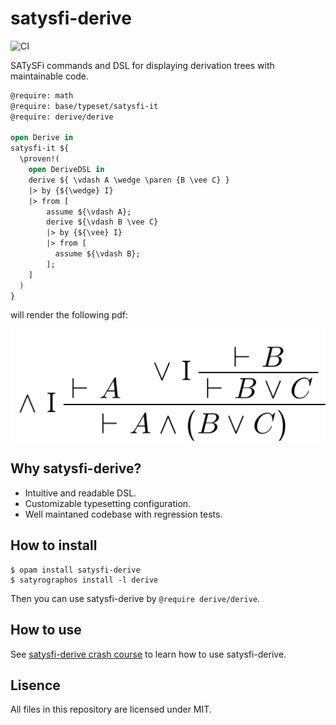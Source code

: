 # satysfi-derive
![CI](https://github.com/yabaitechtokyo/satysfi-derive/workflows/CI/badge.svg)

SATySFi commands and DSL for displaying derivation trees with maintainable code.

```ml
@require: math
@require: base/typeset/satysfi-it
@require: derive/derive

open Derive in
satysfi-it ${
  \proven!(
    open DeriveDSL in
    derive ${ \vdash A \wedge \paren {B \vee C} }
    |> by {${\wedge} I}
    |> from [
        assume ${\vdash A};
        derive ${\vdash B \vee C}
        |> by {${\vee} I}
        |> from [
          assume ${\vdash B};
        ];
    ]
  )
}
```
will render the following pdf:

![An example derivation tree displayed by satysfi-derive](doc/images/tldr.png)

## Why satysfi-derive?
* Intuitive and readable DSL.
* Customizable typesetting configuration.
* Well maintaned codebase with regression tests.

## How to install
```
$ opam install satysfi-derive
$ satyrographos install -l derive
```

Then you can use satysfi-derive by `@require derive/derive`.

## How to use
See [satysfi-derive crash course](doc/crash-course.md) to learn how to use satysfi-derive.

## Lisence
All files in this repository are licensed under MIT.
